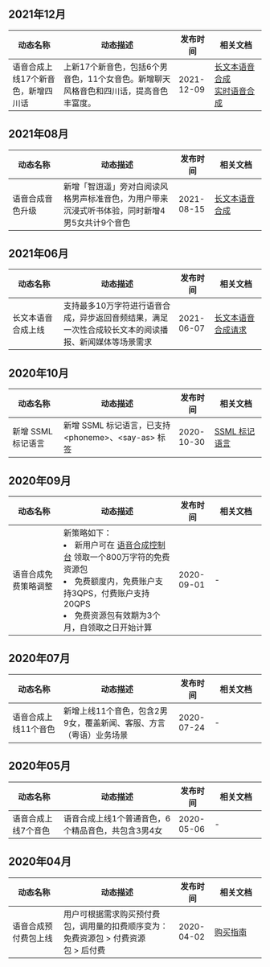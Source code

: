 ## 2021年12月
<table>
<thead>
<tr>
<th width="20%">动态名称</th>
<th width="45%">动态描述</th>
<th width="14%">发布时间</th>
<th width="20%">相关文档</th>
</tr>
</thead>
<tbody>
<tr>
<td>语音合成上线17个新音色，新增四川话</td>
<td>上新17个新音色，包括6个男音色，11个女音色。新增聊天风格音色和四川话，提高音色丰富度。</td>
<td>2021-12-09</td>
<td rowspan="2"><a href="https://cloud.tencent.com/document/product/1073/57373">长文本语音合成</a>
<br/><a href="https://cloud.tencent.com/document/product/1073/34093">实时语音合成</a></td>
</tbody>
</table>

## 2021年08月
<table>
<thead>
<tr>
<th width="20%">动态名称</th>
<th width="45%">动态描述</th>
<th width="14%">发布时间</th>
<th width="20%">相关文档</th>
</tr>
</thead>
<tbody>
<tr>
<td>语音合成音色升级</td>
<td>新增「智逍遥」旁对白阅读风格男声标准音色，为用户带来沉浸式听书体验，同时新增4男5女共计9个音色</td>
<td>2021-08-15</td>
<td><a href="https://cloud.tencent.com/document/product/1073/57373">长文本语音合成</a></td>
</tr>
</tbody></table>

## 2021年06月
<table>
<thead>
<tr>
<th width="20%">动态名称</th>
<th width="45%">动态描述</th>
<th width="14%">发布时间</th>
<th width="20%">相关文档</th>
</tr>
</thead>
<tbody>
<tr>
<td>长文本语音合成上线</td>
<td>支持最多10万字符进行语音合成，异步返回音频结果，满足一次性合成较长文本的阅读播报、新闻媒体等场景需求</td>
<td>2021-06-07</td>
<td><a href="https://cloud.tencent.com/document/product/1073/57373">长文本语音合成请求</a></td>
</tr>
</tbody></table>


## 2020年10月
<table>
<thead>
<tr>
<th width="20%">动态名称</th>
<th width="45%">动态描述</th>
<th width="14%">发布时间</th>
<th width="20%">相关文档</th>
</tr>
</thead>
<tbody>
<tr>
<td>新增 SSML 标记语言 </td>
<td>新增 SSML 标记语言，已支持 &lt;phoneme&gt;、&lt;say-as&gt; 标签</td>
<td>2020-10-30</td>
<td><a href="https://cloud.tencent.com/document/product/1073/49575">SSML 标记语言</a></td>
</tr>
</tbody></table>

## 2020年09月
<table>
<thead>
<tr>
<th width="20%">动态名称</th>
<th width="45%">动态描述</th>
<th width="14%">发布时间</th>
<th width="20%">相关文档</th>
</tr>
</thead>
<tbody>
<tr>
<td>语音合成免费策略调整 </td>
<td>新策略如下：<li/>新用户可在 <a href="https://console.cloud.tencent.com/tts/resourcebundle">语音合成控制台</a> 领取一个800万字符的免费资源包<li/>免费额度内，免费账户支持3QPS，付费账户支持20QPS<li/>免费资源包有效期为3个月，自领取之日开始计算</td>
<td>2020-09-01</td>
<td>-</td>
</tr>
</tbody></table>

## 2020年07月
<table>
<thead>
<tr>
<th width="20%">动态名称</th>
<th width="45%">动态描述</th>
<th width="14%">发布时间</th>
<th width="20%">相关文档</th>
</tr>
</thead>
<tbody>
<tr>
<td>语音合成上线11个音色  </td>
<td>新增上线11个音色，包含2男9女，覆盖新闻、客服、方言（粤语）业务场景</td>
<td>2020-07-24</td>
<td>-</td>
</tr>
</tbody></table>

## 2020年05月
<table>
<thead>
<tr>
<th width="20%">动态名称</th>
<th width="45%">动态描述</th>
<th width="14%">发布时间</th>
<th width="20%">相关文档</th>
</tr>
</thead>
<tbody>
<tr>
<td>语音合成上线7个音色  </td>
<td>语音合成上线1个普通音色，6个精品音色，共包含3男4女</td>
<td>2020-05-06</td>
<td>-</td>
</tr>
</tbody></table>

## 2020年04月
<table>
<thead>
<tr>
<th width="20%">动态名称</th>
<th width="45%">动态描述</th>
<th width="14%">发布时间</th>
<th width="20%">相关文档</th>
</tr>
</thead>
<tbody>
<tr>
<td>语音合成预付费包上线  </td>
<td>用户可根据需求购买预付费包，调用量的扣费顺序变为：免费资源包 > 付费资源包 > 后付费</td>
<td>2020-04-02</td>
<td><a href="https://cloud.tencent.com/document/product/1073/34112">购买指南</a></td>
</tr>
</tbody></table>

